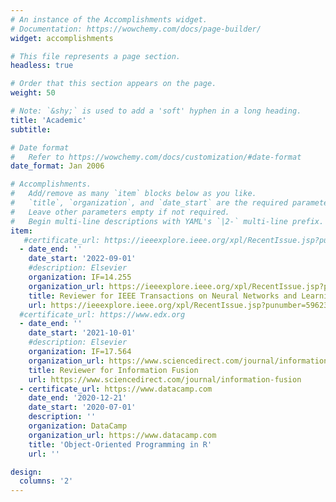 ```yaml
---
# An instance of the Accomplishments widget.
# Documentation: https://wowchemy.com/docs/page-builder/
widget: accomplishments

# This file represents a page section.
headless: true

# Order that this section appears on the page.
weight: 50

# Note: `&shy;` is used to add a 'soft' hyphen in a long heading.
title: 'Academic'
subtitle:

# Date format
#   Refer to https://wowchemy.com/docs/customization/#date-format
date_format: Jan 2006

# Accomplishments.
#   Add/remove as many `item` blocks below as you like.
#   `title`, `organization`, and `date_start` are the required parameters.
#   Leave other parameters empty if not required.
#   Begin multi-line descriptions with YAML's `|2-` multi-line prefix.
item:
   #certificate_url: https://ieeexplore.ieee.org/xpl/RecentIssue.jsp?punumber=5962385
  - date_end: ''
    date_start: '2022-09-01'
    #description: Elsevier
    organization: IF=14.255
    organization_url: https://ieeexplore.ieee.org/xpl/RecentIssue.jsp?punumber=5962385
    title: Reviewer for IEEE Transactions on Neural Networks and Learning Systems
    url: https://ieeexplore.ieee.org/xpl/RecentIssue.jsp?punumber=5962385
  #certificate_url: https://www.edx.org
  - date_end: ''
    date_start: '2021-10-01'
    #description: Elsevier
    organization: IF=17.564
    organization_url: https://www.sciencedirect.com/journal/information-fusion
    title: Reviewer for Information Fusion
    url: https://www.sciencedirect.com/journal/information-fusion
  - certificate_url: https://www.datacamp.com
    date_end: '2020-12-21'
    date_start: '2020-07-01'
    description: ''
    organization: DataCamp
    organization_url: https://www.datacamp.com
    title: 'Object-Oriented Programming in R'
    url: ''

design:
  columns: '2'
---
```

